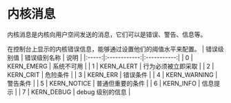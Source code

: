 # 内核消息

内核消息是内核向用户空间发送的消息，它们可以是错误、警告、信息等。

在控制台上显示的内核错误信息，能够通过设置他们的阈值水平来配置。
| 错误级别值 | 错误级别名称       | 说明          |
|:-----:|:------------:|:-----------:|
| 0     | KERN_EMERG   | 系统不可用       |
| 1     | KERN_ALERT   | 行为必须被立即采取   |
| 2     | KERN_CRIT    | 危险条件        |
| 3     | KERN_ERR     | 错误条件        |
| 4     | KERN_WARNING | 警告条件        |
| 5     | KERN_NOTICE  | 普通但重要的条件    |
| 6     | KERN_INFO    | 信息提示        |
| 7     | KERN_DEBUG   | debug 级别的信息 |
